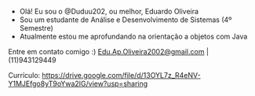 - Olá! Eu sou o @Duduu202, ou melhor, Eduardo Oliveira
- Sou um estudante de Análise e Desenvolvimento de Sistemas (4º Semestre)
- Atualmente estou me aprofundando na orientação a objetos com Java

Entre em contato comigo :)
Edu.Ap.Oliveira2002@gmail.com  |  (11)943129449

Currículo: https://drive.google.com/file/d/13OYL7z_R4eNV-Y1MJEfgo8yT9oYwa2IG/view?usp=sharing
